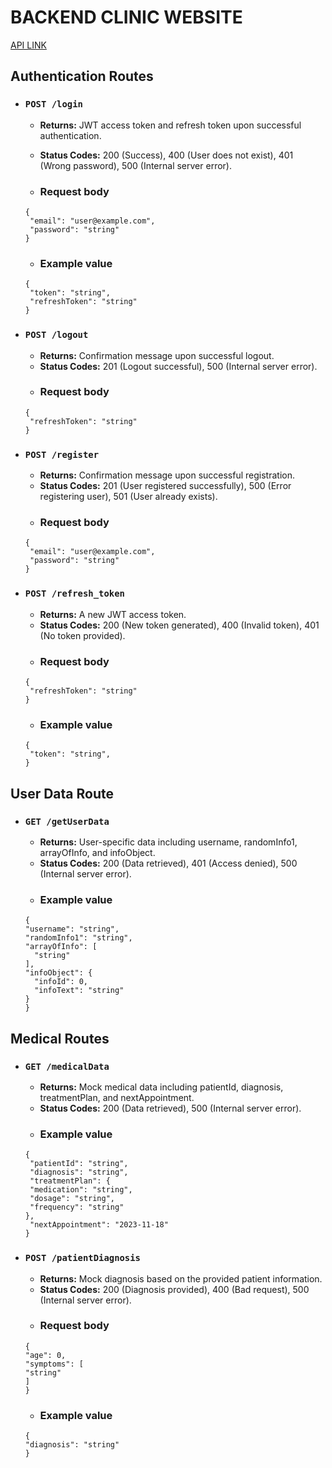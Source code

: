 # BACKEND CLINIC WEBSITE
[API LINK](https://med-api-zap1.onrender.com/)

## Authentication Routes

- ### `POST /login`
    - **Returns:** JWT access token and refresh token upon successful authentication.
    - **Status Codes:** 200 (Success), 400 (User does not exist), 401 (Wrong password), 500 (Internal server error).

    - ### **Request body**
  ```
  { 
   "email": "user@example.com",
   "password": "string" 
  }
  ```
    - ### **Example value**
  ```
  {
   "token": "string",
   "refreshToken": "string"
  }
  ```

- ### `POST /logout`
    - **Returns:** Confirmation message upon successful logout.
    - **Status Codes:** 201 (Logout successful), 500 (Internal server error).
    - ### **Request body**
  ```
  {
   "refreshToken": "string"
  }
  ```

- ### `POST /register`
    - **Returns:** Confirmation message upon successful registration.
    - **Status Codes:** 201 (User registered successfully), 500 (Error registering user), 501 (User already exists).
    - ### **Request body**
  ```
  { 
   "email": "user@example.com",
   "password": "string" 
  }
  ```

- ### `POST /refresh_token`
    - **Returns:** A new JWT access token.
    - **Status Codes:** 200 (New token generated), 400 (Invalid token), 401 (No token provided).
    - ### **Request body**
  ```
  {
   "refreshToken": "string"
  }
  ```
    - ### **Example value**
  ```
  {
   "token": "string",
  }
  ```

## User Data Route

- ### `GET /getUserData`
    - **Returns:** User-specific data including username, randomInfo1, arrayOfInfo, and infoObject.
    - **Status Codes:** 200 (Data retrieved), 401 (Access denied), 500 (Internal server error).
    - ### **Example value**
  ```
  {
  "username": "string",
  "randomInfo1": "string",
  "arrayOfInfo": [
    "string"
  ],
  "infoObject": {
    "infoId": 0,
    "infoText": "string"
  }
  }
  ```
  
## Medical Routes

- ### `GET /medicalData`
  - **Returns:** Mock medical data including patientId, diagnosis, treatmentPlan, and nextAppointment.
  - **Status Codes:** 200 (Data retrieved), 500 (Internal server error).
  - ### **Example value**
  ```
  {
   "patientId": "string",
   "diagnosis": "string",
   "treatmentPlan": {
   "medication": "string",
   "dosage": "string",
   "frequency": "string"
  },
   "nextAppointment": "2023-11-18"
  }
  ```

- ### `POST /patientDiagnosis`
  - **Returns:** Mock diagnosis based on the provided patient information.
  - **Status Codes:** 200 (Diagnosis provided), 400 (Bad request), 500 (Internal server error).
  - ### **Request body**
  ```
  {
  "age": 0,
  "symptoms": [
  "string"
  ]
  }
  ```
  - ### **Example value**
  ```
  {
  "diagnosis": "string"
  }
  ```


